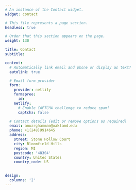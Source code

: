 ```yaml
---
# An instance of the Contact widget.
widget: contact

# This file represents a page section.
headless: true

# Order that this section appears on the page.
weight: 130

title: Contact
subtitle:

content:
  # Automatically link email and phone or display as text?
  autolink: true

  # Email form provider
  form:
    provider: netlify
    formspree:
      id:
    netlify:
      # Enable CAPTCHA challenge to reduce spam?
      captcha: false

  # Contact details (edit or remove options as required)
  email: anwarghammam@oakland.edu
  phone: +1(248)9914645
  address:
    street: Stone Hollow Court
    city: Bloomfield Hills
    region: MI
    postcode: '48304'
    country: United States
    country_code: US
  
  
design:
  columns: '2'
---
```

